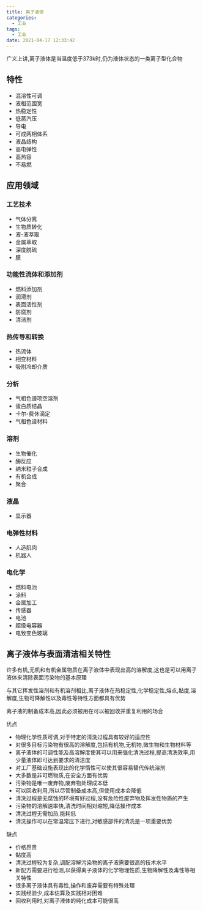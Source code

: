 ```yaml
---
title: 离子液体
categories:
  - 工业
tags:
  - 工业
date: 2021-04-17 12:33:42
---
```


广义上讲,离子液体是当温度低于373k时,仍为液体状态的一类离子型化合物

## 特性

- 混溶性可调
- 液相范围宽
- 热稳定性
- 低蒸汽压
- 导电
- 可成两相体系
- 液晶结构
- 高电弹性
- 高热容
- 不易燃

## 应用领域

### 工艺技术

- 气体分离
- 生物质转化
- 液-液萃取
- 金属萃取
- 深度脱硫
- 膜

### 功能性流体和添加剂

- 燃料添加剂
- 润滑剂
- 表面活性剂
- 防腐剂
- 清洁剂

<!--more-->
### 热传导和转换

- 热流体
- 相变材料
- 吸附冷却介质

### 分析

- 气相色谱项空溶剂
- 蛋白质结晶
- 卡尔-费休滴定
- 气相色谱材料

### 溶剂

- 生物催化
- 酶反应
- 纳米粒子合成
- 有机合成
- 聚合

### 液晶

- 显示器

### 电弹性材料

- 人造肌肉
- 机器人

### 电化学

- 燃料电池
- 涂料
- 金属加工
- 传感器
- 电池
- 超级电容器
- 电致变色玻璃

## 离子液体与表面清洁相关特性

许多有机,无机和有机金属物质在离子液体中表现出高的溶解度,这也是可以用离子液体来清除表面污染物的基本原理

与其它挥发性溶剂和有机溶剂相比,离子液体在热稳定性,化学稳定性,熔点,黏度,溶解度,生物可降解性以及毒性等特性方面都具有优势

离子液的制备成本高,因此必须被用在可以被回收并重复利用的场合

优点

- 物理化学性质可调,对于特定的清洗过程具有较好的适应性
- 对很多目标污染物有很高的溶解度,包括有机物,无机物,微生物和生物材料等
- 离子液体的可调性能及高溶解度使其可以用来强化清洗过程,提高清洗效率,用少量液体即可达到要求的清洁度
- 对工厂基础设施表现出的化学惰性可以使其很容易替代传统溶剂
- 大多数是非可燃物质,在安全方面有优势
- 污染物是唯一废弃物,废弃物处理成本低
- 可以回收利用,所以尽管制备成本高,但使用成本会降低
- 清洗过程是无腐蚀的环境有好过程,没有危险性废弃物及挥发性物质的产生
- 污染物的溶解速率快,清洗时间相对缩短,降低操作成本
- 清洗过程无需加热,能耗低
- 清洗操作可以在常温常压下进行,对敏感部件的清洗是一项重要优势

缺点

- 价格昂贵
- 黏度高
- 清洗过程较为复杂,调配溶解污染物的离子液需要很高的技术水平
- 新配方需要进行检测,以获得离子液体的化学物理性质,生物降解性及毒性等相关特性
- 很多离子液体具有毒性,操作和废弃需要有特殊处理
- 实践经验少,成本估算及实践相对困难
- 回收利用时,对离子液体的纯化成本可能很高
